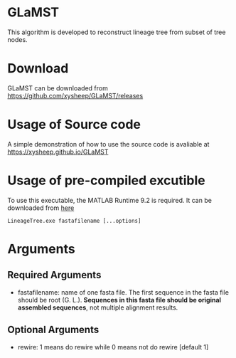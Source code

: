 # GLaMST
This algorithm is developed to reconstruct lineage tree from subset of tree nodes.

# Download 
GLaMST can be downloaded from https://github.com/xysheep/GLaMST/releases

# Usage of Source code
A simple demonstration of how to use the source code is avaliable at https://xysheep.github.io/GLaMST

# Usage of pre-compiled excutible
To use this executable, the MATLAB Runtime 9.2 is required. It can be downloaded from [here](https://www.mathworks.com/products/compiler/matlab-runtime.html)
```
LineageTree.exe fastafilename [...options]
```
# Arguments
## Required Arguments
- fastafilename: name of one fasta file. The first sequence in the fasta file should be root (G. L.). **Sequences in this fasta file should be original assembled sequences**, not multiple alignment results. 
## Optional Arguments
- rewire: 1 means do rewire while 0 means not do rewire [default 1]
